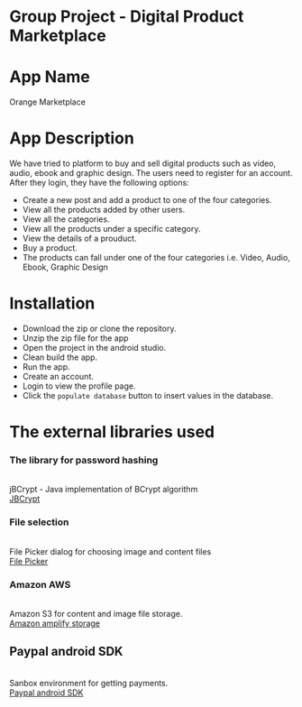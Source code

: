 Group Project - Digital Product Marketplace
===========================================

# App Name

Orange Marketplace

# App Description

We have tried to platform to buy and sell digital products such as
video, audio, ebook and graphic design. The users need to register
for an account. After they login, they have the following options:
- Create a new post and add a product to one of the four categories.
- View all the products added by other users.
- View all the categories.
- View all the products under a specific category.
- View the details of a prouduct.
- Buy a product.
- The products can fall under one of the four categories
    i.e. Video, Audio, Ebook, Graphic Design


# Installation

- Download the zip or clone the repository.
- Unzip the zip file for the app
- Open the project in the android studio.
- Clean build the app.
- Run the app.
- Create an account.
- Login to view the profile page.
- Click the `populate database` button to insert values in the database.

# The external libraries used

### The library for password hashing

 \
jBCrypt - Java implementation of BCrypt algorithm \
[JBCrypt]( http://www.mindrot.org/projects/jBCrypt/ )

### File selection

 \
File Picker dialog for choosing image and content files \
[File Picker]( https://github.com/Angads25/android-filepicker )

### Amazon AWS

 \
Amazon S3 for content and image file storage. \
[Amazon amplify storage]( https://aws-amplify.github.io/docs/sdk/android/storage )

## Paypal android SDK

 \
Sanbox environment for getting payments. \
[Paypal android SDK]( https://github.com/paypal/PayPal-Android-SDK )

